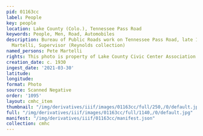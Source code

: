 ```yaml
---
pid: 01163cc
label: People
key: people
location: Lake County (Colo.), Tennessee Pass Road
keywords: People, Men, Road, Automobiles
description: Bureau of Public Roads work on Tennessee Pass Road, late 1930s, Pete
  Martelli, Supervisor (Reynolds collection)
named_persons: Pete Martelli
rights: This photo is property of Lake County Civic Center Association.
creation_date: c. 1930
ingest_date: '2021-03-30'
latitude: 
longitude: 
format: Photo
source: Scanned Negative
order: '1095'
layout: cmhc_item
thumbnail: "/img/derivatives/iiif/images/01163cc/full/250,/0/default.jpg"
full: "/img/derivatives/iiif/images/01163cc/full/1140,/0/default.jpg"
manifest: "/img/derivatives/iiif/01163cc/manifest.json"
collection: cmhc
---
```

